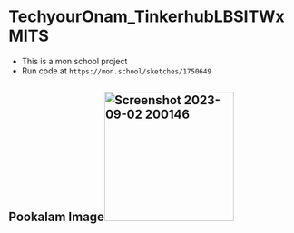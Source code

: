 # TechyourOnam_TinkerhubLBSITWxMITS

- This is a mon.school project
- Run code at `https://mon.school/sketches/1750649`

## Pookalam Image<img width="228" alt="Screenshot 2023-09-02 200146" src="https://github.com/noel-susan/TechyourOnam_TinkerhubLBSITWxMITS/assets/97829846/c1417f5b-1bf2-469a-8c5a-10f1df53b7e8">
